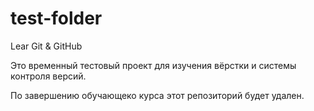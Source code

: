 # test-folder

Lear Git &amp; GitHub

Это временный тестовый проект для изучения вёрстки и системы контроля версий.

По завершению обучающеко курса этот репозиторий будет удален.
